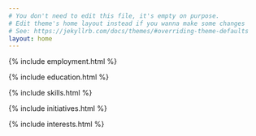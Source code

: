 ```yaml
---
# You don't need to edit this file, it's empty on purpose.
# Edit theme's home layout instead if you wanna make some changes
# See: https://jekyllrb.com/docs/themes/#overriding-theme-defaults
layout: home
---
```


{% include employment.html %}

{% include education.html %}

{% include skills.html %}

{% include initiatives.html %}

{% include interests.html %}
